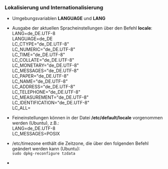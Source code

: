 ### Lokalisierung und Internationalisierung

* Umgebungsvariablen **LANGUAGE** und **LANG**

* Ausgabe der aktuellen Spracheinstellungen über den Befehl **locale**:  
  LANG=de\_DE.UTF-8  
  LANGUAGE=de\_DE  
  LC\_CTYPE="de\_DE.UTF-8"  
  LC\_NUMERIC="de\_DE.UTF-8"  
  LC\_TIME="de\_DE.UTF-8"  
  LC\_COLLATE="de\_DE.UTF-8"  
  LC\_MONETARY="de\_DE.UTF-8"  
  LC\_MESSAGES="de\_DE.UTF-8"  
  LC\_PAPER="de\_DE.UTF-8"  
  LC\_NAME="de\_DE.UTF-8"  
  LC\_ADDRESS="de\_DE.UTF-8"  
  LC\_TELEPHONE="de\_DE.UTF-8"  
  LC\_MEASUREMENT="de\_DE.UTF-8"  
  LC\_IDENTIFICATION="de\_DE.UTF-8"  
  LC\_ALL=

* Feineinstellungen können in der Datei **/etc/default/locale** vorgenommen werden \(Ubuntu\), z.B.:  
  LANG=de\_DE.UTF-8  
  LC\_MESSAGES=POSIX

* /etc/timezone enthält die Zeitzone, die über den folgenden Befehl geändert werden kann \(Ubuntu\):  
  `sudo dpkg-reconfigure tzdata`

* 



